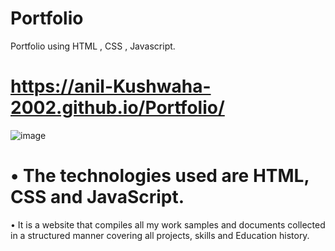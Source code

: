 # Portfolio

 Portfolio using HTML , CSS , Javascript.

# https://anil-Kushwaha-2002.github.io/Portfolio/

![image](https://github.com/Anil-Kushwaha-2002/Portfolio/assets/113308156/a1009e19-da46-4654-956b-5faaea53b8b8) 

# • The technologies used are HTML, CSS and JavaScript.
 • It is a website that compiles all my work samples and documents collected in a structured manner covering all projects, skills and Education history.

